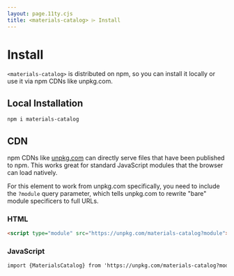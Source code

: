 ```yaml
---
layout: page.11ty.cjs
title: <materials-catalog> ⌲ Install
---
```


# Install

`<materials-catalog>` is distributed on npm, so you can install it locally or use it via npm CDNs like unpkg.com.

## Local Installation

```bash
npm i materials-catalog
```

## CDN

npm CDNs like [unpkg.com]() can directly serve files that have been published to npm. This works great for standard JavaScript modules that the browser can load natively.

For this element to work from unpkg.com specifically, you need to include the `?module` query parameter, which tells unpkg.com to rewrite "bare" module specificers to full URLs.

### HTML
```html
<script type="module" src="https://unpkg.com/materials-catalog?module"></script>
```

### JavaScript
```html
import {MaterialsCatalog} from 'https://unpkg.com/materials-catalog?module';
```

